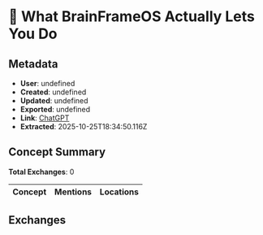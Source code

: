 # **🧰 What BrainFrameOS Actually Lets You Do**

## Metadata

- **User**: undefined
- **Created**: undefined
- **Updated**: undefined
- **Exported**: undefined
- **Link**: [ChatGPT](undefined)
- **Extracted**: 2025-10-25T18:34:50.116Z

## Concept Summary

**Total Exchanges**: 0

| Concept | Mentions | Locations |
|---------|----------|----------|

## Exchanges

